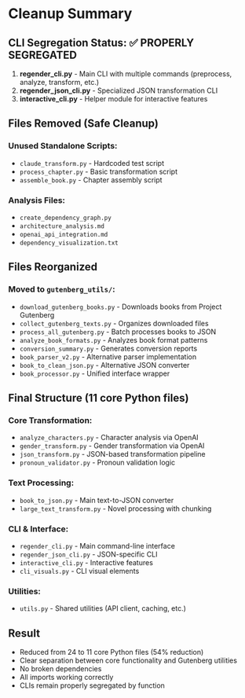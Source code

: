 # Cleanup Summary

## CLI Segregation Status: ✅ PROPERLY SEGREGATED

1. **regender_cli.py** - Main CLI with multiple commands (preprocess, analyze, transform, etc.)
2. **regender_json_cli.py** - Specialized JSON transformation CLI
3. **interactive_cli.py** - Helper module for interactive features

## Files Removed (Safe Cleanup)

### Unused Standalone Scripts:
- `claude_transform.py` - Hardcoded test script
- `process_chapter.py` - Basic transformation script  
- `assemble_book.py` - Chapter assembly script

### Analysis Files:
- `create_dependency_graph.py`
- `architecture_analysis.md`
- `openai_api_integration.md`
- `dependency_visualization.txt`

## Files Reorganized

### Moved to `gutenberg_utils/`:
- `download_gutenberg_books.py` - Downloads books from Project Gutenberg
- `collect_gutenberg_texts.py` - Organizes downloaded files
- `process_all_gutenberg.py` - Batch processes books to JSON
- `analyze_book_formats.py` - Analyzes book format patterns
- `conversion_summary.py` - Generates conversion reports
- `book_parser_v2.py` - Alternative parser implementation
- `book_to_clean_json.py` - Alternative JSON converter
- `book_processor.py` - Unified interface wrapper

## Final Structure (11 core Python files)

### Core Transformation:
- `analyze_characters.py` - Character analysis via OpenAI
- `gender_transform.py` - Gender transformation via OpenAI
- `json_transform.py` - JSON-based transformation pipeline
- `pronoun_validator.py` - Pronoun validation logic

### Text Processing:
- `book_to_json.py` - Main text-to-JSON converter
- `large_text_transform.py` - Novel processing with chunking

### CLI & Interface:
- `regender_cli.py` - Main command-line interface
- `regender_json_cli.py` - JSON-specific CLI
- `interactive_cli.py` - Interactive features
- `cli_visuals.py` - CLI visual elements

### Utilities:
- `utils.py` - Shared utilities (API client, caching, etc.)

## Result

- Reduced from 24 to 11 core Python files (54% reduction)
- Clear separation between core functionality and Gutenberg utilities
- No broken dependencies
- All imports working correctly
- CLIs remain properly segregated by function